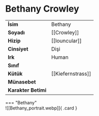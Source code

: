 # Bethany Crowley  
  
<div class="grid" markdown>  
  
|  |  |  
|---|---|  
| **İsim** | Bethany |  
| **Soyadı** | [[Crowley]] |  
| **Hizip** | [[Iouncular]] |  
| **Cinsiyet** | Dişi |  
| **Irk** | Human |  
| **Sınıf** |  |  
| **Kütük** | [[Kiefernstrass]] |  
| **Münasebet** |  |  
| **Karakter Betimi** |  |  
  
  
=== "Bethany"  
	![[Bethany_portrait.webp]]{ .card }  
  
</div>